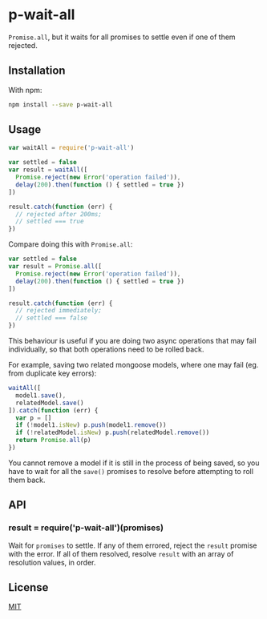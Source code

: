 # p-wait-all

`Promise.all`, but it waits for all promises to settle even if one of them rejected.

## Installation

With npm:

```bash
npm install --save p-wait-all
```

## Usage

```js
var waitAll = require('p-wait-all')

var settled = false
var result = waitAll([
  Promise.reject(new Error('operation failed')),
  delay(200).then(function () { settled = true })
])

result.catch(function (err) {
  // rejected after 200ms;
  // settled === true
})
```

Compare doing this with `Promise.all`:

```js
var settled = false
var result = Promise.all([
  Promise.reject(new Error('operation failed')),
  delay(200).then(function () { settled = true })
])

result.catch(function (err) {
  // rejected immediately;
  // settled === false
})
```

This behaviour is useful if you are doing two async operations that may fail individually, so that both operations need to be rolled back.

For example, saving two related mongoose models, where one may fail (eg. from duplicate key errors):

```js
waitAll([
  model1.save(),
  relatedModel.save()
]).catch(function (err) {
  var p = []
  if (!model1.isNew) p.push(model1.remove())
  if (!relatedModel.isNew) p.push(relatedModel.remove())
  return Promise.all(p)
})
```

You cannot remove a model if it is still in the process of being saved, so you have to wait for all the `save()` promises to resolve before attempting to roll them back.

## API

### result = require('p-wait-all')(promises)

Wait for `promises` to settle. If any of them errored, reject the `result` promise with the error. If all of them resolved, resolve `result` with an array of resolution values, in order.

## License

[MIT](./LICENSE)
